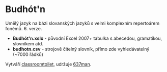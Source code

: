 # Budhót'n

Umělý jazyk na bázi slovanských jazyků s velmi komplexním repertoárem fonémů. 6. verze.

+ **Budhót'n.xslx** - původní Excel 2007+ tabulka s abecedou, gramatikou, slovníkem atd.
+ **budhotn.csv** - strojově čitelný slovník, přímo zde vyhledávatelný (~7000 řádků)

Vytváří [classroomtoilet](https://classroomtoilet.cz/), udržuje [637man](https://getmania.blogspot.com/).
